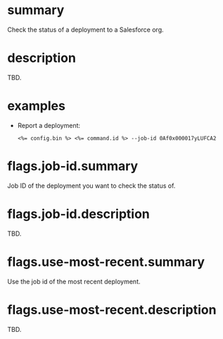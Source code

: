 # summary

Check the status of a deployment to a Salesforce org.

# description

TBD.

# examples

- Report a deployment:

      <%= config.bin %> <%= command.id %> --job-id 0Af0x000017yLUFCA2

# flags.job-id.summary

Job ID of the deployment you want to check the status of.

# flags.job-id.description

TBD.


# flags.use-most-recent.summary

Use the job id of the most recent deployment.

# flags.use-most-recent.description

TBD.
